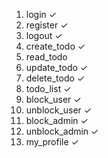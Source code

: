 1. login ✓
2. register ✓
3. logout ✓
4. create_todo ✓
5. read_todo
6. update_todo ✓
7. delete_todo ✓
8. todo_list ✓
9. block_user ✓
10. unblock_user ✓
11. block_admin ✓
12. unblock_admin ✓
13. my_profile ✓